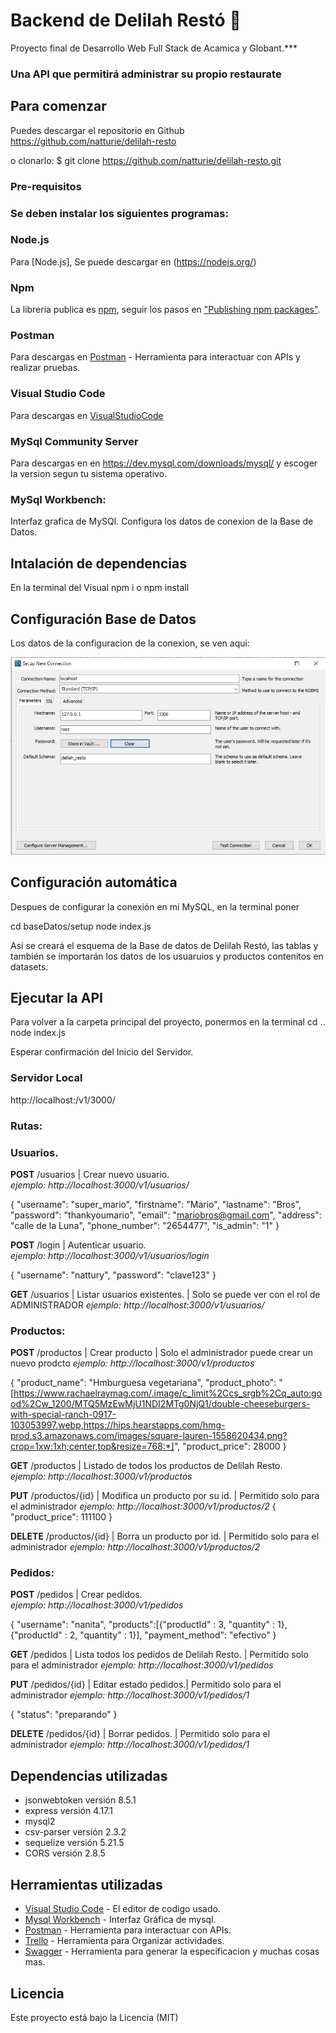 # Backend de Delilah Restó 🍕

Proyecto final de Desarrollo Web Full Stack de Acamica y Globant.***

### Una API que permitirá administrar su propio restaurate

## Para comenzar 

Puedes descargar el repositorio en Github https://github.com/natturie/delilah-resto

o clonarlo:
$ git clone https://github.com/natturie/delilah-resto.git

### Pre-requisitos 

### Se deben instalar los siguientes programas:

### Node.js

Para [Node.js], Se puede descargar en (https://nodejs.org/) 

### Npm

La libreria publica es [npm](https://www.npmjs.com/), seguir los pasos en  ["Publishing npm packages"](https://docs.npmjs.com/getting-started/publishing-npm-packages).

### Postman 

Para descargas en [Postman](https://www.postman.com/) - Herramienta para interactuar con APIs y realizar pruebas.

### Visual Studio Code

Para descargas en [VisualStudioCode](https://code.visualstudio.com/)

### MySql Community Server

Para descargas en en https://dev.mysql.com/downloads/mysql/ y escoger la version segun tu sistema operativo.

### MySql Workbench:

Interfaz grafica de MySQl. Configura los datos de conexion de la Base de Datos.

## Intalación de dependencias

En la terminal del Visual npm i o npm install

## Configuración Base de Datos

Los datos de la configuracion de la conexion, se ven aqui: 

![](/configmysql.jpg)

## Configuración automática

Despues de configurar la conexión en mi MySQL, en la terminal poner

cd baseDatos/setup
node index.js

Así se creará el esquema de la Base de datos de Delilah Restó, las tablas y también se importarán los datos de los usuaruios y productos contenitos en datasets.

## Ejecutar la API
Para volver a la carpeta principal del proyecto, ponermos en la terminal 
cd .. 
node index.js 

Esperar confirmación del Inicio del Servidor.

### Servidor Local
http://localhost:/v1/3000/

### Rutas:

### Usuarios.

**POST** /usuarios | Crear nuevo usuario.  
*ejemplo: http://localhost:3000/v1/usuarios/*

{
  "username": "super_mario",
  "firstname": "Mario",
  "lastname": "Bros",
  "password": "thankyoumario",
  "email": "mariobros@gmail.com",
  "address": "calle de la Luna",
  "phone_number": "2654477", 
  "is_admin": "1"
}

**POST** /login | Autenticar usuario.  
*ejemplo: http://localhost:3000/v1/usuarios/login*

{
  "username": "nattury",
  "password": "clave123"
}

**GET** /usuarios | Listar usuarios existentes.  | Solo se puede ver con el rol de  ADMINISTRADOR 
*ejemplo: http://localhost:3000/v1/usuarios/*
  

### Productos:  
  
  
**POST** /productos | Crear producto  | Solo el administrador puede crear un nuevo prodcto
*ejemplo: http://localhost:3000/v1/productos*

{
  "product_name": "Hmburguesa vegetariana",
  "product_photo": "[https://www.rachaelraymag.com/.image/c_limit%2Ccs_srgb%2Cq_auto:good%2Cw_1200/MTQ5MzEwMjU1NDI2MTg0NjQ1/double-cheeseburgers-with-special-ranch-0917-103053997.webp,https://hips.hearstapps.com/hmg-prod.s3.amazonaws.com/images/square-lauren-1558620434.png?crop=1xw:1xh;center,top&resize=768:*]",
  "product_price": 28000
}

**GET** /productos | Listado de todos los productos de Delilah Resto.  
*ejemplo: http://localhost:3000/v1/productos*

**PUT** /productos/{id} | Modifica un producto por su id. | Permitido solo para el administrador
*ejemplo: http://localhost:3000/v1/productos/2*
{
    "product_price": 111100
}

**DELETE** /productos/{id} | Borra un producto por id.  |  Permitido solo para el administrador
*ejemplo: http://localhost:3000/v1/productos/2*  
  
    

### Pedidos:  
  
  

**POST** /pedidos | Crear pedidos.  
*ejemplo: http://localhost:3000/v1/pedidos*

{
  "username": "nanita",
  "products":[{"productId" : 3, "quantity" : 1}, {"productId" : 2, "quantity" : 1}],
  "payment_method": "efectivo"
} 

**GET** /pedidos | Lista todos los pedidos de Delilah Resto.  |  Permitido solo para el administrador
*ejemplo: http://localhost:3000/v1/pedidos*

**PUT** /pedidos/{id} | Editar estado pedidos.|  Permitido solo para el administrador
*ejemplo: http://localhost:3000/v1/pedidos/1*  

{
  "status": "preparando"
}

**DELETE** /pedidos/{id} | Borrar pedidos. |  Permitido solo para el administrador
*ejemplo: http://localhost:3000/v1/pedidos/1*

## Dependencias utilizadas

- jsonwebtoken versión 8.5.1
- express versión 4.17.1
- mysql2 
- csv-parser versión 2.3.2
- sequelize  versión 5.21.5
- CORS versión 2.8.5

## Herramientas utilizadas

* [Visual Studio Code](https://code.visualstudio.com/) - El editor de codigo usado.
* [Mysql Workbench](https://www.mysql.com/products/workbench/) - Interfaz Gráfica de mysql.
* [Postman](https://www.postman.com/) - Herramienta para interactuar con APIs.
* [Trello](https://trello.com/b/KjGfIKwQ/tareas-clases) - Herramienta para Organizar actividades.
* [Swagger](https://editor.swagger.io/) - Herramienta para generar la especificacion y muchas cosas mas.

## Licencia 

Este proyecto está bajo la Licencia (MIT)
